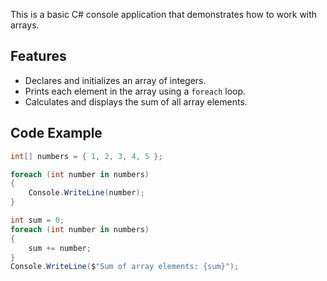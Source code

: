 This is a basic C# console application that demonstrates how to work with arrays.

## Features

- Declares and initializes an array of integers.
- Prints each element in the array using a `foreach` loop.
- Calculates and displays the sum of all array elements.

## Code Example

```csharp
int[] numbers = { 1, 2, 3, 4, 5 };

foreach (int number in numbers)
{
    Console.WriteLine(number);
}

int sum = 0;
foreach (int number in numbers)
{
    sum += number;
}
Console.WriteLine($"Sum of array elements: {sum}");
